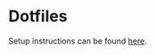 # Dotfiles

Setup instructions can be found [here](https://gist.github.com/victorpre/2844e97236a623b0a48485d046a242c0).
